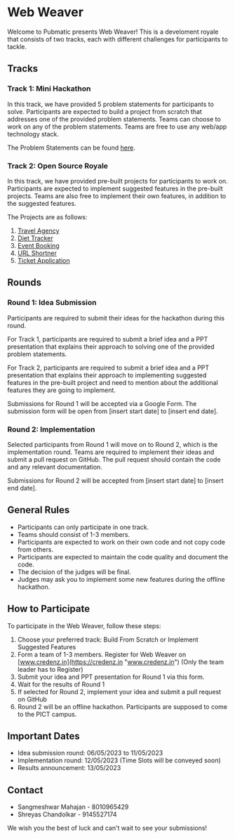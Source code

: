 # Web Weaver

Welcome to Pubmatic presents Web Weaver! This is a develoment royale that consists of two tracks, each with different challenges for participants to tackle.

## Tracks

### Track 1: Mini Hackathon

In this track, we have provided 5 problem statements for participants to solve. Participants are expected to build a project from scratch that addresses one of the provided problem statements. Teams can choose to work on any of the problem statements. Teams are free to use any web/app technology stack.

The Problem Statements can be found [here](https://github.com/Credenz-Web-Weaver/pubmatic-problem-statements "here").

### Track 2: Open Source Royale

In this track, we have provided pre-built projects for participants to work on. Participants are expected to implement suggested features in the pre-built projects. Teams are also free to implement their own features, in addition to the suggested features.

The Projects are as follows:
1. [Travel Agency](https://github.com/Credenz-Web-Weaver/travel-agency "Travel Agency")
2. [Diet Tracker](https://github.com/Credenz-Web-Weaver/diet-tracker "Diet Tracker")
3. [Event Booking](https://github.com/Credenz-Web-Weaver/event-booking "Event Booking")
4. [URL Shortner](https://github.com/Credenz-Web-Weaver/url-shortner "URL Shortner")
5. [Ticket Application](https://github.com/Credenz-Web-Weaver/ticket-application "Ticket Application")

## Rounds

### Round 1: Idea Submission

Participants are required to submit their ideas for the hackathon during this round.

For Track 1, participants are required to submit a brief idea and a PPT presentation that explains their approach to solving one of the provided problem statements.

For Track 2, participants are required to submit a brief idea and a PPT presentation that explains their approach to implementing suggested features in the pre-built project and need to mention about the additional features they are going to implement.


Submissions for Round 1 will be accepted via a Google Form. The submission form will be open from [insert start date] to [insert end date].

### Round 2: Implementation

Selected participants from Round 1 will move on to Round 2, which is the implementation round. Teams are required to implement their ideas and submit a pull request on GitHub. The pull request should contain the code and any relevant documentation.

Submissions for Round 2 will be accepted from [insert start date] to [insert end date].

## General Rules

- Participants can only participate in one track.
- Teams should consist of 1-3 members.
- Participants are expected to work on their own code and not copy code from others.
- Participants are expected to maintain the code quality and document the code.
- The decision of the judges will be final.
- Judges may ask you to implement some new features during the offline hackathon.

## How to Participate

To participate in the Web Weaver, follow these steps:

1. Choose your preferred track: Build From Scratch or Implement Suggested Features
2. Form a team of 1-3 members. Register for Web Weaver on [www.credenz.in](https://credenz.in "www.credenz.in") (Only the team leader has to Register)
3. Submit your idea and PPT presentation for Round 1 via this form.
4. Wait for the results of Round 1
5. If selected for Round 2, implement your idea and submit a pull request on GitHub
6. Round 2 will be an offline hackathon. Participants are supposed to come to the PICT campus.

## Important Dates

- Idea submission round: 06/05/2023 to 11/05/2023
- Implementation round: 12/05/2023 (Time Slots will be conveyed soon)
- Results announcement: 13/05/2023

## Contact

- Sangmeshwar Mahajan - 8010965429
- Shreyas Chandolkar - 9145527174

We wish you the best of luck and can't wait to see your submissions!
